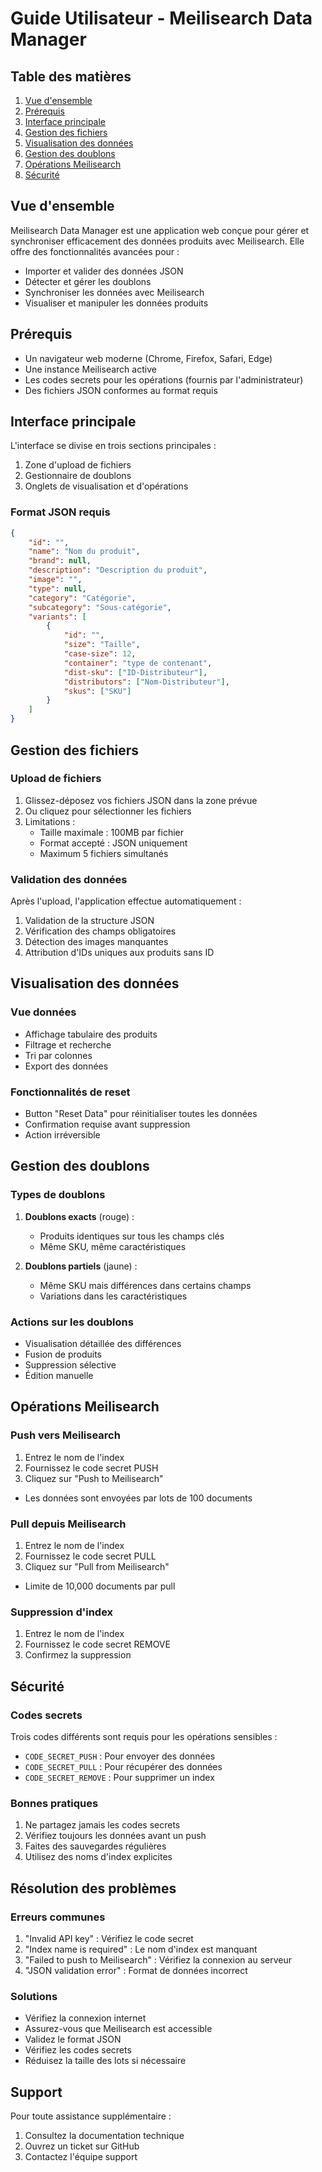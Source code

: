 # Guide Utilisateur - Meilisearch Data Manager

## Table des matières
1. [Vue d'ensemble](#vue-densemble)
2. [Prérequis](#prérequis)
3. [Interface principale](#interface-principale)
4. [Gestion des fichiers](#gestion-des-fichiers)
5. [Visualisation des données](#visualisation-des-données)
6. [Gestion des doublons](#gestion-des-doublons)
7. [Opérations Meilisearch](#opérations-meilisearch)
8. [Sécurité](#sécurité)

## Vue d'ensemble

Meilisearch Data Manager est une application web conçue pour gérer et synchroniser efficacement des données produits avec Meilisearch. Elle offre des fonctionnalités avancées pour :
- Importer et valider des données JSON
- Détecter et gérer les doublons
- Synchroniser les données avec Meilisearch
- Visualiser et manipuler les données produits

## Prérequis

- Un navigateur web moderne (Chrome, Firefox, Safari, Edge)
- Une instance Meilisearch active
- Les codes secrets pour les opérations (fournis par l'administrateur)
- Des fichiers JSON conformes au format requis

## Interface principale

L'interface se divise en trois sections principales :
1. Zone d'upload de fichiers
2. Gestionnaire de doublons
3. Onglets de visualisation et d'opérations

### Format JSON requis
```json
{
    "id": "",
    "name": "Nom du produit",
    "brand": null,
    "description": "Description du produit",
    "image": "",
    "type": null,
    "category": "Catégorie",
    "subcategory": "Sous-catégorie",
    "variants": [
        {
            "id": "",
            "size": "Taille",
            "case-size": 12,
            "container": "type de contenant",
            "dist-sku": ["ID-Distributeur"],
            "distributors": ["Nom-Distributeur"],
            "skus": ["SKU"]
        }
    ]
}
```

## Gestion des fichiers

### Upload de fichiers
1. Glissez-déposez vos fichiers JSON dans la zone prévue
2. Ou cliquez pour sélectionner les fichiers
3. Limitations :
   - Taille maximale : 100MB par fichier
   - Format accepté : JSON uniquement
   - Maximum 5 fichiers simultanés

### Validation des données
Après l'upload, l'application effectue automatiquement :
1. Validation de la structure JSON
2. Vérification des champs obligatoires
3. Détection des images manquantes
4. Attribution d'IDs uniques aux produits sans ID

## Visualisation des données

### Vue données
- Affichage tabulaire des produits
- Filtrage et recherche
- Tri par colonnes
- Export des données

### Fonctionnalités de reset
- Button "Reset Data" pour réinitialiser toutes les données
- Confirmation requise avant suppression
- Action irréversible

## Gestion des doublons

### Types de doublons
1. **Doublons exacts** (rouge) :
   - Produits identiques sur tous les champs clés
   - Même SKU, même caractéristiques

2. **Doublons partiels** (jaune) :
   - Même SKU mais différences dans certains champs
   - Variations dans les caractéristiques

### Actions sur les doublons
- Visualisation détaillée des différences
- Fusion de produits
- Suppression sélective
- Édition manuelle

## Opérations Meilisearch

### Push vers Meilisearch
1. Entrez le nom de l'index
2. Fournissez le code secret PUSH
3. Cliquez sur "Push to Meilisearch"
- Les données sont envoyées par lots de 100 documents

### Pull depuis Meilisearch
1. Entrez le nom de l'index
2. Fournissez le code secret PULL
3. Cliquez sur "Pull from Meilisearch"
- Limite de 10,000 documents par pull

### Suppression d'index
1. Entrez le nom de l'index
2. Fournissez le code secret REMOVE
3. Confirmez la suppression

## Sécurité

### Codes secrets
Trois codes différents sont requis pour les opérations sensibles :
- `CODE_SECRET_PUSH` : Pour envoyer des données
- `CODE_SECRET_PULL` : Pour récupérer des données
- `CODE_SECRET_REMOVE` : Pour supprimer un index

### Bonnes pratiques
1. Ne partagez jamais les codes secrets
2. Vérifiez toujours les données avant un push
3. Faites des sauvegardes régulières
4. Utilisez des noms d'index explicites

## Résolution des problèmes

### Erreurs communes
1. "Invalid API key" : Vérifiez le code secret
2. "Index name is required" : Le nom d'index est manquant
3. "Failed to push to Meilisearch" : Vérifiez la connexion au serveur
4. "JSON validation error" : Format de données incorrect

### Solutions
- Vérifiez la connexion internet
- Assurez-vous que Meilisearch est accessible
- Validez le format JSON
- Vérifiez les codes secrets
- Réduisez la taille des lots si nécessaire

## Support

Pour toute assistance supplémentaire :
1. Consultez la documentation technique
2. Ouvrez un ticket sur GitHub
3. Contactez l'équipe support
